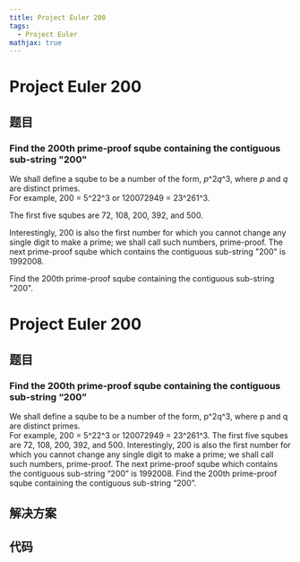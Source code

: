 ```yaml
---
title: Project Euler 200
tags:
  - Project Euler
mathjax: true
---
```

<escape><!-- more --></escape>
    
# Project Euler 200
## 题目
### Find the 200th prime-proof sqube containing the contiguous sub-string "200"

We shall define a sqube to be a number of the form, <var>p</var>^2<var>q</var>^3, where <var>p</var> and <var>q</var> are distinct primes.<br />
For example, 200 = 5^22^3 or 120072949 = 23^261^3.

The first five squbes are 72, 108, 200, 392, and 500.

Interestingly, 200 is also the first number for which you cannot change any single digit to make a prime; we shall call such numbers, prime-proof. The next prime-proof sqube which contains the contiguous sub-string "200" is 1992008.

Find the 200th prime-proof sqube containing the contiguous sub-string "200".


# Project Euler 200
## 题目
### Find the 200th prime-proof sqube containing the contiguous sub-string “200”
We shall define a sqube to be a number of the form, p^2q^3, where p and q are distinct primes.<br>For example, 200 = 5^22^3 or 120072949 = 23^261^3.
The first five squbes are 72, 108, 200, 392, and 500.
Interestingly, 200 is also the first number for which you cannot change any single digit to make a prime; we shall call such numbers, prime-proof. The next prime-proof sqube which contains the contiguous sub-string “200” is 1992008.
Find the 200th prime-proof sqube containing the contiguous sub-string “200”.


## 解决方案


## 代码


